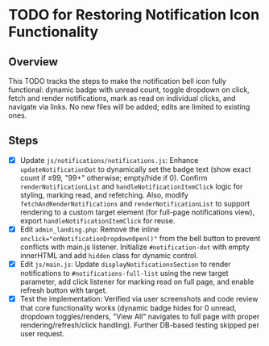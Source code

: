 # TODO for Restoring Notification Icon Functionality

## Overview
This TODO tracks the steps to make the notification bell icon fully functional: dynamic badge with unread count, toggle dropdown on click, fetch and render notifications, mark as read on individual clicks, and navigate via links. No new files will be added; edits are limited to existing ones.

## Steps
- [x] Update `js/notifications/notifications.js`: Enhance `updateNotificationDot` to dynamically set the badge text (show exact count if ≤99, "99+" otherwise; empty/hide if 0). Confirm `renderNotificationList` and `handleNotificationItemClick` logic for styling, marking read, and refetching. Also, modify `fetchAndRenderNotifications` and `renderNotificationList` to support rendering to a custom target element (for full-page notifications view), export `handleNotificationItemClick` for reuse.
- [x] Edit `admin_landing.php`: Remove the inline `onclick="onNotificationDropdownOpen()"` from the bell button to prevent conflicts with main.js listener. Initialize `#notification-dot` with empty innerHTML and add `hidden` class for dynamic control.
- [x] Edit `js/main.js`: Update `displayNotificationsSection` to render notifications to `#notifications-full-list` using the new target parameter, add click listener for marking read on full page, and enable refresh button with target.
- [x] Test the implementation: Verified via user screenshots and code review that core functionality works (dynamic badge hides for 0 unread, dropdown toggles/renders, "View All" navigates to full page with proper rendering/refresh/click handling). Further DB-based testing skipped per user request.
